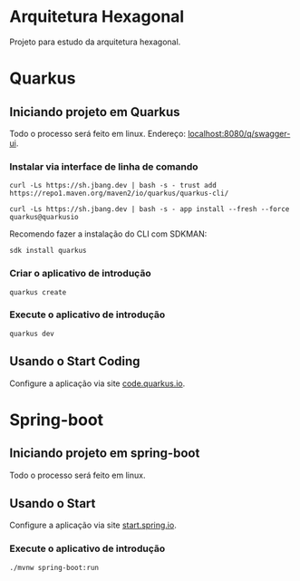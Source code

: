 # Arquitetura Hexagonal

Projeto para estudo da arquitetura hexagonal.

# Quarkus

## Iniciando projeto em Quarkus

Todo o processo será feito em linux. Endereço: [localhost:8080/q/swagger-ui](http://localhost:8080/q/swagger-ui).

### Instalar via interface de linha de comando

```shell
curl -Ls https://sh.jbang.dev | bash -s - trust add https://repo1.maven.org/maven2/io/quarkus/quarkus-cli/

curl -Ls https://sh.jbang.dev | bash -s - app install --fresh --force quarkus@quarkusio
```

Recomendo fazer a instalação do CLI com SDKMAN:

```shell
sdk install quarkus
```

### Criar o aplicativo de introdução

```shell
quarkus create
```

### Execute o aplicativo de introdução

```shell
quarkus dev
```

## Usando o Start Coding

Configure a aplicação via site [code.quarkus.io](https://code.quarkus.io/).

# Spring-boot

## Iniciando projeto em spring-boot

Todo o processo será feito em linux.

## Usando o Start 

Configure a aplicação via site [start.spring.io](https://start.spring.io/).

### Execute o aplicativo de introdução

```shell
./mvnw spring-boot:run
```
